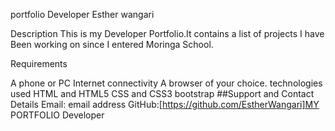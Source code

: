 portfolio
Developer
Esther wangari

Description
This is my Developer Portfolio.It contains a list of projects I have Been working on since I entered Moringa School.

Requirements

A phone or PC
Internet connectivity
A browser of your choice.
technologies used
HTML and HTML5
CSS and CSS3
bootstrap
##Support and Contact Details Email: email address GitHub:[https://github.com/EstherWangari]MY PORTFOLIO
Developer
